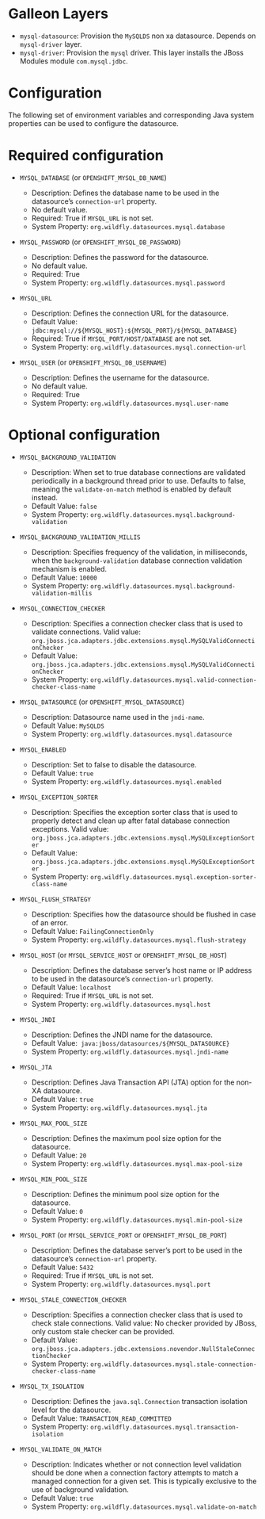 Galleon Layers
=========

* `mysql-datasource`: Provision the `MySQLDS` non xa datasource. Depends on `mysql-driver` layer.
* `mysql-driver`: Provision the `mysql` driver. This layer installs the JBoss Modules module `com.mysql.jdbc`.

Configuration
========

The following set of environment variables and corresponding Java system properties can be used to configure the datasource.

Required configuration
==============

* `MYSQL_DATABASE` (or `OPENSHIFT_MYSQL_DB_NAME`)

  * Description: Defines the database name to be used in the datasource’s `connection-url` property.
  * No default value.
  * Required: True if `MYSQL_URL` is not set.
  * System Property: `org.wildfly.datasources.mysql.database`

* `MYSQL_PASSWORD` (or `OPENSHIFT_MYSQL_DB_PASSWORD`)

  * Description: Defines the password for the datasource.
  * No default value.
  * Required: True
  * System Property: `org.wildfly.datasources.mysql.password`

* `MYSQL_URL`

  * Description: Defines the connection URL for the datasource. 
  * Default Value: `jdbc:mysql://${MYSQL_HOST}:${MYSQL_PORT}/${MYSQL_DATABASE}`
  * Required: True if `MYSQL_PORT/HOST/DATABASE` are not set.
  * System Property: `org.wildfly.datasources.mysql.connection-url`

* `MYSQL_USER` (or `OPENSHIFT_MYSQL_DB_USERNAME`)

  * Description: Defines the username for the datasource. 
  * No default value.
  * Required: True
  * System Property: `org.wildfly.datasources.mysql.user-name`

Optional configuration
==============

* `MYSQL_BACKGROUND_VALIDATION`

  * Description: When set to true database connections are validated periodically in a background thread prior to use. Defaults to false, meaning the `validate-on-match` method is enabled by default instead.  
  * Default Value: `false`
  * System Property: `org.wildfly.datasources.mysql.background-validation`

* `MYSQL_BACKGROUND_VALIDATION_MILLIS`

  * Description: Specifies frequency of the validation, in milliseconds, when the `background-validation` database connection validation mechanism is enabled.    
  * Default Value: `10000`
  * System Property: `org.wildfly.datasources.mysql.background-validation-millis`

* `MYSQL_CONNECTION_CHECKER`

  * Description: Specifies a connection checker class that is used to validate connections. Valid value: `org.jboss.jca.adapters.jdbc.extensions.mysql.MySQLValidConnectionChecker`
  * Default Value: `org.jboss.jca.adapters.jdbc.extensions.mysql.MySQLValidConnectionChecker`
  * System Property: `org.wildfly.datasources.mysql.valid-connection-checker-class-name`

* `MYSQL_DATASOURCE` (or `OPENSHIFT_MYSQL_DATASOURCE`)

  * Description: Datasource name used in the `jndi-name`.
  * Default Value: `MySQLDS`
  * System Property: `org.wildfly.datasources.mysql.datasource`

* `MYSQL_ENABLED`

  * Description: Set to false to disable the datasource.
  * Default Value: `true`
  * System Property: `org.wildfly.datasources.mysql.enabled`

* `MYSQL_EXCEPTION_SORTER`

  * Description: Specifies the exception sorter class that is used to properly detect and clean up after fatal database connection exceptions. Valid value: `org.jboss.jca.adapters.jdbc.extensions.mysql.MySQLExceptionSorter`
  * Default Value: `org.jboss.jca.adapters.jdbc.extensions.mysql.MySQLExceptionSorter`
  * System Property: `org.wildfly.datasources.mysql.exception-sorter-class-name`

* `MYSQL_FLUSH_STRATEGY`

  * Description: Specifies how the datasource should be flushed in case of an error.    
  * Default Value: `FailingConnectionOnly`
  * System Property: `org.wildfly.datasources.mysql.flush-strategy`

* `MYSQL_HOST` (or `MYSQL_SERVICE_HOST` or `OPENSHIFT_MYSQL_DB_HOST`)

  * Description: Defines the database server’s host name or IP address to be used in the datasource’s `connection-url` property.
  * Default Value: `localhost`
  * Required: True if `MYSQL_URL` is not set.
  * System Property: `org.wildfly.datasources.mysql.host`

* `MYSQL_JNDI`

  * Description: Defines the JNDI name for the datasource.
  * Default Value:` java:jboss/datasources/${MYSQL_DATASOURCE}`
  * System Property: `org.wildfly.datasources.mysql.jndi-name`

* `MYSQL_JTA`

  * Description: Defines Java Transaction API (JTA) option for the non-XA datasource.
  * Default Value: `true`
  * System Property: `org.wildfly.datasources.mysql.jta`

* `MYSQL_MAX_POOL_SIZE`

  * Description: Defines the maximum pool size option for the datasource.
  * Default Value: `20`
  * System Property: `org.wildfly.datasources.mysql.max-pool-size`

* `MYSQL_MIN_POOL_SIZE`

  * Description: Defines the minimum pool size option for the datasource.
  * Default Value: `0`
  * System Property: `org.wildfly.datasources.mysql.min-pool-size`

* `MYSQL_PORT` (or `MYSQL_SERVICE_PORT` or `OPENSHIFT_MYSQL_DB_PORT`)

  * Description: Defines the database server’s port to be used in the datasource’s `connection-url` property. 
  * Default Value: `5432`
  * Required: True if `MYSQL_URL` is not set.
  * System Property: `org.wildfly.datasources.mysql.port`

* `MYSQL_STALE_CONNECTION_CHECKER`

  * Description: Specifies a connection checker class that is used to check stale connections. Valid value: No checker provided by JBoss, only custom stale checker can be provided.
  * Default Value: `org.jboss.jca.adapters.jdbc.extensions.novendor.NullStaleConnectionChecker`
  * System Property: `org.wildfly.datasources.mysql.stale-connection-checker-class-name`

* `MYSQL_TX_ISOLATION`

  * Description: Defines the `java.sql.Connection` transaction isolation level for the datasource.    
  * Default Value: `TRANSACTION_READ_COMMITTED`
  * System Property: `org.wildfly.datasources.mysql.transaction-isolation`

* `MYSQL_VALIDATE_ON_MATCH`

  * Description: Indicates whether or not connection level validation should be done when a connection factory attempts to match a managed connection for a given set. This is typically exclusive to the use of background validation.
  * Default Value: `true`
  * System Property: `org.wildfly.datasources.mysql.validate-on-match`

